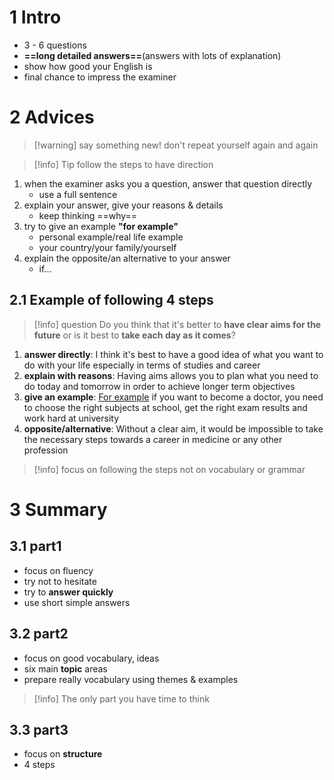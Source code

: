 # 1 Intro
- 3 - 6 questions
- **==long detailed answers==**(answers with lots of explanation)
- show how good your English is
- final chance to impress the examiner



# 2 Advices
>[!warning] say something new!
>don't repeat yourself again and again

> [!info] Tip
> follow the steps to have direction

1. when the examiner asks you a question, answer that question directly
	- use a full sentence
2. explain your answer, give your reasons & details
	- keep thinking ==why== 
3. try to give an example **"for example"**
	- personal example/real life example
	- your country/your family/yourself
4. explain the opposite/an alternative to your answer
	- if...

## 2.1 Example of following 4 steps
> [!info] question
> Do you think that it's better to **have clear aims for the future** or is it best to **take each day as it comes**?

1. **answer directly**: I think it's best to have a good idea of what you want to do with your life especially in terms of studies and career
2. **explain with reasons**: Having aims allows you to plan what you need to do today and tomorrow in order to achieve longer term objectives
3. **give an example**: <u>For example</u> if you want to become a doctor, you need to choose the right subjects at school, get the right exam results and work hard at university
4. **opposite/alternative**: Without a clear aim, it would be impossible to take the necessary steps towards a career in medicine or any other profession

> [!info] focus on following the steps not on vocabulary or grammar



# 3 Summary

## 3.1 part1
- focus on fluency
- try not to hesitate
- try to **answer quickly**
- use short simple answers


## 3.2 part2
- focus on good vocabulary, ideas
- six main **topic** areas
- prepare really vocabulary using themes & examples
> [!info] The only part you have time to think


## 3.3 part3
- focus on **structure**
- 4 steps
